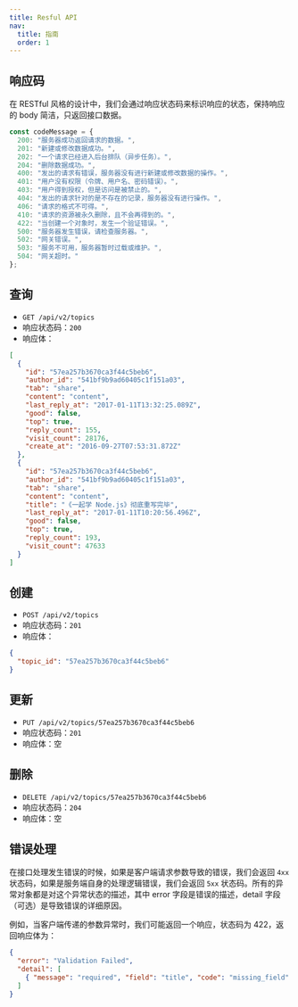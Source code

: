 ```yaml
---
title: Resful API
nav:
  title: 指南
  order: 1
---
```


## 响应码

在 RESTful 风格的设计中，我们会通过响应状态码来标识响应的状态，保持响应的 body 简洁，只返回接口数据。

```js
const codeMessage = {
  200: "服务器成功返回请求的数据。",
  201: "新建或修改数据成功。",
  202: "一个请求已经进入后台排队（异步任务）。",
  204: "删除数据成功。",
  400: "发出的请求有错误，服务器没有进行新建或修改数据的操作。",
  401: "用户没有权限（令牌、用户名、密码错误）。",
  403: "用户得到授权，但是访问是被禁止的。",
  404: "发出的请求针对的是不存在的记录，服务器没有进行操作。",
  406: "请求的格式不可得。",
  410: "请求的资源被永久删除，且不会再得到的。",
  422: "当创建一个对象时，发生一个验证错误。",
  500: "服务器发生错误，请检查服务器。",
  502: "网关错误。",
  503: "服务不可用，服务器暂时过载或维护。",
  504: "网关超时。"
};
```

## 查询

- `GET /api/v2/topics`
- 响应状态码：`200`
- 响应体：

```json
[
  {
    "id": "57ea257b3670ca3f44c5beb6",
    "author_id": "541bf9b9ad60405c1f151a03",
    "tab": "share",
    "content": "content",
    "last_reply_at": "2017-01-11T13:32:25.089Z",
    "good": false,
    "top": true,
    "reply_count": 155,
    "visit_count": 28176,
    "create_at": "2016-09-27T07:53:31.872Z"
  },
  {
    "id": "57ea257b3670ca3f44c5beb6",
    "author_id": "541bf9b9ad60405c1f151a03",
    "tab": "share",
    "content": "content",
    "title": "《一起学 Node.js》彻底重写完毕",
    "last_reply_at": "2017-01-11T10:20:56.496Z",
    "good": false,
    "top": true,
    "reply_count": 193,
    "visit_count": 47633
  }
]
```

## 创建

- `POST /api/v2/topics`
- 响应状态码：`201`
- 响应体：

```json
{
  "topic_id": "57ea257b3670ca3f44c5beb6"
}
```

## 更新

- `PUT /api/v2/topics/57ea257b3670ca3f44c5beb6`
- 响应状态码：`201`
- 响应体：空

## 删除

- `DELETE /api/v2/topics/57ea257b3670ca3f44c5beb6`
- 响应状态码：`204`
- 响应体：空

## 错误处理

在接口处理发生错误的时候，如果是客户端请求参数导致的错误，我们会返回 `4xx` 状态码，如果是服务端自身的处理逻辑错误，我们会返回 `5xx` 状态码。所有的异常对象都是对这个异常状态的描述，其中 error 字段是错误的描述，detail 字段（可选）是导致错误的详细原因。

例如，当客户端传递的参数异常时，我们可能返回一个响应，状态码为 422，返回响应体为：

```json
{
  "error": "Validation Failed",
  "detail": [
    { "message": "required", "field": "title", "code": "missing_field" }
  ]
}
```
